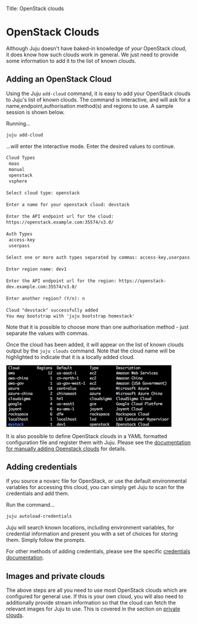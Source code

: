 Title: OpenStack clouds

# OpenStack Clouds

Although Juju doesn't have baked-in knowledge of *your* OpenStack cloud, it
does know how such clouds work in general. We just need to provide some
information to add it to the list of known clouds.

## Adding an OpenStack Cloud

Using the Juju `add-cloud` command, it is easy to add your OpenStack clouds to
Juju's list of known clouds. The command is interactive, and will ask for
a name,endpoint,authorisation method(s) and regions to use. A sample session
is shown below.

Running...

```bash
juju add-cloud
```
...will enter the interactive mode. Enter the desired values to continue.

```
Cloud Types
 maas
 manual
 openstack
 vsphere

Select cloud type: openstack

Enter a name for your openstack cloud: devstack

Enter the API endpoint url for the cloud: https://openstack.example.com:35574/v3.0/

Auth Types
 access-key
 userpass

Select one or more auth types separated by commas: access-key,userpass

Enter region name: dev1

Enter the API endpoint url for the region: https://openstack-dev.example.com:35574/v3.0/

Enter another region? (Y/n): n

Cloud "devstack" successfully added
You may bootstrap with 'juju bootstrap homestack'
```

Note that it is possible to choose more than one authorisation method - just
separate the values with commas.

Once the cloud has been added, it will appear on the list of known clouds
output by the `juju clouds` command. Note that the cloud name will be
highlighted to indicate that it is a locally added cloud.

!["juju cloud with locally added cloud"](./media/list-clouds-local.png)

It is also possible to define OpenStack clouds in a YAML formatted configuration
file and register them with Juju. Please see the
[documentation for manually adding Openstack clouds][manual-openstack] for details.

## Adding credentials

If you source a novarc file for OpenStack, or use the default environmental
variables for accessing this cloud, you can simply get Juju to scan for the
credentials and add them.

Run the command...

```bash
juju autoload-credentials
```

Juju will search known locations, including environment variables, for
credential information and present you with a set of choices for storing them.
Simply follow the prompts.

For other methods of adding credentials, please see the specific
[credentials documentation][credentials].



## Images and private clouds

The above steps are all you need to use most OpenStack clouds which are
configured for general use. If this is your own cloud, you will also need to
additionally provide stream information so that the cloud can fetch the
relevant images for Juju to use. This is covered in the section on
[private clouds][simplestreams].

[yaml]: http://www.yaml.org/spec/1.2/spec.html
[simplestreams]: ./howto-privatecloud.html
[credentials]: ./credentials.html
[manual-openstack]: ./clouds-openstack-manual.html
